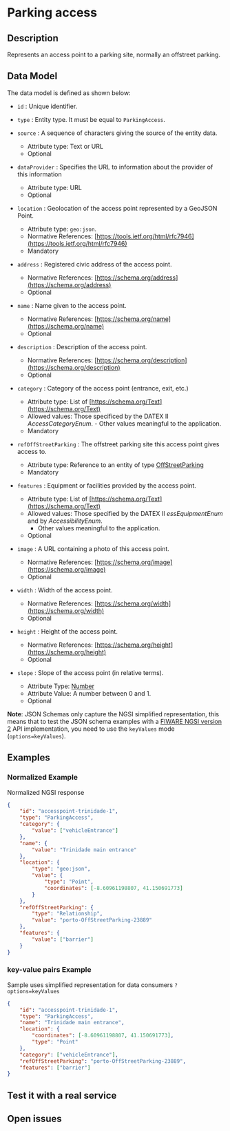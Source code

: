 # Parking access

## Description

Represents an access point to a parking site, normally an offstreet parking.

## Data Model

The data model is defined as shown below:

- `id` : Unique identifier.

- `type` : Entity type. It must be equal to `ParkingAccess`.

- `source` : A sequence of characters giving the source of the entity data.
  - Attribute type: Text or URL
  - Optional

- `dataProvider` : Specifies the URL to information about the provider of this information
  - Attribute type: URL
  - Optional

- `location` : Geolocation of the access point represented by a GeoJSON Point.

  - Attribute type: `geo:json`.
  - Normative References:
        [https://tools.ietf.org/html/rfc7946](https://tools.ietf.org/html/rfc7946)
  - Mandatory

- `address` : Registered civic address of the access point.

  - Normative References:
        [https://schema.org/address](https://schema.org/address)
  - Optional

- `name` : Name given to the access point.

  - Normative References: [https://schema.org/name](https://schema.org/name)
  - Optional

- `description` : Description of the access point.

  - Normative References:
        [https://schema.org/description](https://schema.org/description)
  - Optional

- `category` : Category of the access point (entrance, exit, etc.)

  - Attribute type: List of
        [https://schema.org/Text](https://schema.org/Text)
  - Allowed values: Those specificed by the DATEX II _AccessCategoryEnum_.
        -   Other values meaningful to the application.
  - Mandatory

- `refOffStreetParking` : The offstreet parking site this access point gives
    access to.

  - Attribute type: Reference to an entity of type
        [OffStreetParking](../../OffStreetParking/doc/spec.md)
  - Mandatory

- `features` : Equipment or facilities provided by the access point.

  - Attribute type: List of
        [https://schema.org/Text](https://schema.org/Text)
  - Allowed values: Those specified by the DATEX II  _essEquipmentEnum_
        and by _AccessibilityEnum_.
    - Other values meaningful to the application.
  - Optional

- `image` : A URL containing a photo of this access point.

  - Normative References:
        [https://schema.org/image](https://schema.org/image)
  - Optional

- `width` : Width of the access point.

  - Normative References:
        [https://schema.org/width](https://schema.org/width)
  - Optional

- `height` : Height of the access point.

  - Normative References:
        [https://schema.org/height](https://schema.org/height)
  - Optional

- `slope` : Slope of the access point (in relative terms).
  - Attribute Type: [Number](https://schema.org/Number)
  - Attribute Value: A number between 0 and 1.
  - Optional

**Note**: JSON Schemas only capture the NGSI simplified representation, this
means that to test the JSON schema examples with a
[FIWARE NGSI version 2](http://fiware.github.io/specifications/ngsiv2/stable)
API implementation, you need to use the `keyValues` mode (`options=keyValues`).

## Examples

### Normalized  Example

Normalized NGSI response

```json
{
    "id": "accesspoint-trinidade-1",
    "type": "ParkingAccess",
    "category": {
        "value": ["vehicleEntrance"]
    },
    "name": {
        "value": "Trinidade main entrance"
    },
    "location": {
        "type": "geo:json",
        "value": {
            "type": "Point",
            "coordinates": [-8.60961198807, 41.150691773]
        }
    },
    "refOffStreetParking": {
        "type": "Relationship",
        "value": "porto-OffStreetParking-23889"
    },
    "features": {
        "value": ["barrier"]
    }
}
```

### key-value pairs Example

Sample uses simplified representation for data consumers `?options=keyValues`

```json
{
    "id": "accesspoint-trinidade-1",
    "type": "ParkingAccess",
    "name": "Trinidade main entrance",
    "location": {
        "coordinates": [-8.60961198807, 41.150691773],
        "type": "Point"
    },
    "category": ["vehicleEntrance"],
    "refOffStreetParking": "porto-OffStreetParking-23889",
    "features": ["barrier"]
}
```

## Test it with a real service

## Open issues
